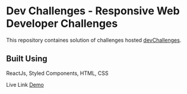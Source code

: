# Dev Challenges - Responsive Web Developer Challenges

This repository containes solution of challenges hosted [devChallenges](https://devchallenges.io/).

## Built Using

ReactJs, Styled Components, HTML, CSS

Live Link [Demo](https://dev-challenges-io-solutions.netlify.app/)
